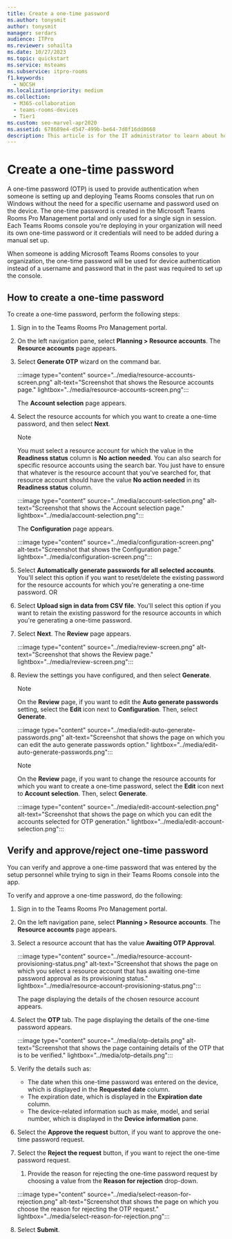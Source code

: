 ```yaml
---
title: Create a one-time password
ms.author: tonysmit
author: tonysmit
manager: serdars
audience: ITPro
ms.reviewer: sohailta
ms.date: 10/27/2023
ms.topic: quickstart
ms.service: msteams
ms.subservice: itpro-rooms
f1.keywords: 
  - NOCSH
ms.localizationpriority: medium
ms.collection: 
  - M365-collaboration
  - teams-rooms-devices
  - Tier1
ms.custom: seo-marvel-apr2020
ms.assetid: 678689e4-d547-499b-be64-7d8f16dd8668
description: This article is for the IT administrator to learn about how to create a one-time password that will be shared with the system installer personnel.
---
```


# Create a one-time password

A one-time password (OTP) is used to provide authentication when someone is setting up and deploying Teams Rooms consoles that run on Windows without the need for a specific username and password used on the device. The one-time password is created in the Microsoft Teams Rooms Pro Management portal and only used for a single sign in session. Each Teams Rooms console you're deploying in your organization will need its own one-time password or it credentials will need to be added during a manual set up.

When someone is adding Microsoft Teams Rooms consoles to your organization, the one-time password will be used for device authentication instead of a username and password that in the past was required to set up the console.

## How to create a one-time password

To create a one-time password, perform the following steps:

1. Sign in to the Teams Rooms Pro Management portal.
1. On the left navigation pane, select **Planning > Resource accounts**. The **Resource accounts** page appears.
1. Select **Generate OTP** wizard on the command bar.

   :::image type="content" source="../media/resource-accounts-screen.png" alt-text="Screenshot that shows the Resource accounts page." lightbox="../media/resource-accounts-screen.png":::

   The **Account selection** page appears.

1. Select the resource accounts for which you want to create a one-time password, and then select **Next**.

   > [!NOTE]
   > You must select a resource account for which the value in the **Readiness status** column is **No action needed**.
   > You can also search for specific resource accounts using the search bar. You just have to ensure that whatever is the resource account that you've searched for, that resource account should have the value **No action needed** in its **Readiness status** column.

   :::image type="content" source="../media/account-selection.png" alt-text="Screenshot that shows the Account selection page." lightbox="../media/account-selection.png":::

   The **Configuration** page appears.

   :::image type="content" source="../media/configuration-screen.png" alt-text="Screenshot that shows the Configuration page." lightbox="../media/configuration-screen.png":::
  
1. Select **Automatically generate passwords for all selected accounts**. You'll select this option if you want to reset/delete the existing password for the resource accounts for which you're generating a one-time password.
   OR
1. Select **Upload sign in data from CSV file**. You'll select this option if you want to retain the existing password for the resource accounts in which you're generating a one-time password.

1. Select **Next**. The **Review** page appears.

   :::image type="content" source="../media/review-screen.png" alt-text="Screenshot that shows the Review page." lightbox="../media/review-screen.png":::

1. Review the settings you have configured, and then select **Generate**.

   > [!NOTE]
   > On the **Review** page, if you want to edit the **Auto generate passwords** setting, select the **Edit** icon next to **Configuration**. Then, select **Generate**.

     :::image type="content" source="../media/edit-auto-generate-passwords.png" alt-text="Screenshot that shows the page on which you can edit the auto generate passwords option." lightbox="../media/edit-auto-generate-passwords.png":::

   > [!NOTE]
   > On the **Review** page, if you want to change the resource accounts for which you want to create a one-time password, select the **Edit** icon next to **Account selection**. Then, select **Generate**.

     :::image type="content" source="../media/edit-account-selection.png" alt-text="Screenshot that shows the page on which you can edit the accounts selected for OTP generation." lightbox="../media/edit-account-selection.png":::

## Verify and approve/reject one-time password

You can verify and approve a one-time password that was entered by the setup personnel while trying to sign in their Teams Rooms console into the app.

To verify and approve a one-time password, do the following:

1. Sign in to the Teams Rooms Pro Management portal.
1. On the left navigation pane, select **Planning > Resource accounts**. The **Resource accounts** page appears.
1. Select a resource account that has the value **Awaiting OTP Approval**.

   :::image type="content" source="../media/resource-account-provisioning-status.png" alt-text="Screenshot that shows the page on which you select a resource account that has awaiting one-time password approval as its provisioning status." lightbox="../media/resource-account-provisioning-status.png":::

   The page displaying the details of the chosen resource account appears.

1. Select the **OTP** tab. The page displaying the details of the one-time password appears.

   :::image type="content" source="../media/otp-details.png" alt-text="Screenshot that shows the page containing details of the OTP that is to be verified." lightbox="../media/otp-details.png":::
  
1. Verify the details such as:
   - The date when this one-time password was entered on the device, which is displayed in the **Requested date** column.
   - The expiration date, which is displayed in the **Expiration date** column.
   - The device-related information such as make, model, and serial number, which is displayed in the **Device information** pane.
1. Select the **Approve the request** button, if you want to approve the one-time password request.
1. Select the **Reject the request** button, if you want to reject the one-time password request.
    1. Provide the reason for rejecting the one-time password request by choosing a value from the **Reason for rejection** drop-down.

   :::image type="content" source="../media/select-reason-for-rejection.png" alt-text="Screenshot that shows the page on which you choose the reason for rejecting the OTP request." lightbox="../media/select-reason-for-rejection.png":::

1. Select **Submit**.